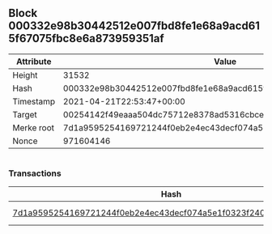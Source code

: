## Block 000332e98b30442512e007fbd8fe1e68a9acd615f67075fbc8e6a873959351af

Attribute | Value
--- | ---
Height | 31532
Hash | 000332e98b30442512e007fbd8fe1e68a9acd615f67075fbc8e6a873959351af
Timestamp | 2021-04-21T22:53:47+00:00
Target | 00254142f49eaaa504dc75712e8378ad5316cbcead634704b3734b6271167cc4
Merke root | 7d1a9595254169721244f0eb2e4ec43decf074a5e1f0323f240d0bd3e696ac3c
Nonce | 971604146

```

```

### Transactions

Hash | Amount
--- | ---
[7d1a9595254169721244f0eb2e4ec43decf074a5e1f0323f240d0bd3e696ac3c](7d1a9595254169721244f0eb2e4ec43decf074a5e1f0323f240d0bd3e696ac3c.md) | 10.00000000 SKEPTI 
